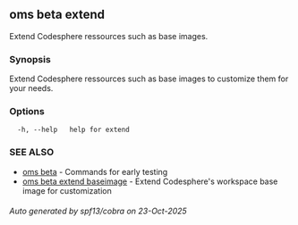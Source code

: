 ## oms beta extend

Extend Codesphere ressources such as base images.

### Synopsis

Extend Codesphere ressources such as base images to customize them for your needs.

### Options

```
  -h, --help   help for extend
```

### SEE ALSO

* [oms beta](oms_beta.md)	 - Commands for early testing
* [oms beta extend baseimage](oms_beta_extend_baseimage.md)	 - Extend Codesphere's workspace base image for customization

###### Auto generated by spf13/cobra on 23-Oct-2025
